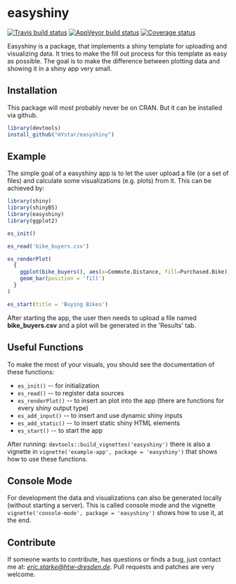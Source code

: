 
<!-- README.md is generated from README.Rmd. Please edit that file -->
easyshiny
=========

[![Travis build status](https://travis-ci.org/mYstar/easyshiny.svg?branch=master)](https://travis-ci.org/mYstar/easyshiny) [![AppVeyor build status](https://ci.appveyor.com/api/projects/status/github/mYstar/easyshiny?branch=master&svg=true)](https://ci.appveyor.com/project/mYstar/easyshiny) [![Coverage status](https://codecov.io/gh/mYstar/easyshiny/branch/master/graph/badge.svg)](https://codecov.io/github/mYstar/easyshiny?branch=master)

Easyshiny is a package, that implements a shiny template for uploading and visualizing data. It tries to make the fill out process for this template as easy as possible. The goal is to make the difference between plotting data and showing it in a shiny app very small.

Installation
------------

This package will most probably never be on CRAN. But it can be installed via github.

``` r
library(devtools)
install_github("mYstar/easyshiny")
```

Example
-------

The simple goal of a easyshiny app is to let the user upload a file (or a set of files) and calculate some visualizations (e.g. plots) from it. This can be achieved by:

``` r
library(shiny)
library(shinyBS)
library(easyshiny)
library(ggplot2)

es_init()

es_read('bike_buyers.csv')

es_renderPlot(
  { 
    ggplot(bike_buyers(), aes(x=Commute.Distance, fill=Purchased.Bike)) +
    geom_bar(position = 'fill')
  }
)

es_start(title = 'Buying Bikes')
```

After starting the app, the user then needs to upload a file named **bike\_buyers.csv** and a plot will be generated in the 'Results' tab.

Useful Functions
----------------

To make the most of your visuals, you should see the documentation of these functions:

-   `es_init()` -- for initialization
-   `es_read()` -- to register data sources
-   `es_renderPlot()` -- to insert an plot into the app (there are functions for every shiny output type)
-   `es_add_input()` -- to insert and use dynamic shiny inputs
-   `es_add_static()` -- to insert static shiny HTML elements
-   `es_start()` -- to start the app

After running: `devtools::build_vignettes('easyshiny')` there is also a vignette in `vignette('example-app', package = 'easyshiny')` that shows how to use these functions.

Console Mode
------------

For development the data and visualizations can also be generated locally (without starting a server). This is called console mode and the vignette `vignette('console-mode', package = 'easyshiny')` shows how to use it, at the end.

Contribute
----------

If someone wants to contribute, has questions or finds a bug, just contact me at: *<eric.starke@htw-dresden.de>*. Pull requests and patches are very welcome.
